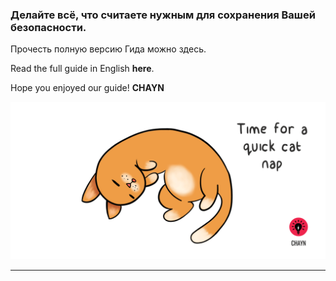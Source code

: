 ### Делайте всё, что считаете нужным для сохранения Вашей безопасности.
Прочесть полную версию Гида можно здесь.

Read the full guide in English **here**.

Hope you enjoyed our guide!
**CHAYN**

![](/assets/Cat-nap--medium.gif)

---